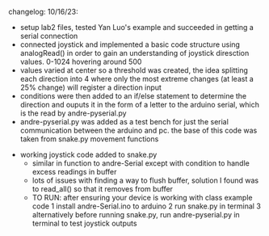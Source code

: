 changelog: 
10/16/23: 
 - setup lab2 files, tested Yan Luo's example and succeeded in getting a serial connection
 - connected joystick and implemented a basic code structure using analogRead() in order to gain an 
     understanding of joystick diresction values. 0-1024 hovering around 500
 - values varied at center so a threshold was created, the idea splitting each direction into 4 
     where only the most extreme changes (at least a 25% change) will register a direction input
 - conditions were then added to an if/else statement to determine the direction and ouputs it
      in the form of a letter to the arduino serial, which is the read by andre-pyserial.py
 - andre-pyserial.py was added as a test bench for just the serial communication between the
     arduino and pc. the base of this code was taken from snake.py movement functions
 * working joystick code added to snake.py
   * similar in function to andre-Serial except with condition to handle excess readings in buffer
   * lots of issues with finding a way to flush buffer, solution I found was to read_all() so that it removes from buffer
   * TO RUN: after ensuring your device is working with class example code
     1 install andre-Serial.ino to arduino
     2 run snake.py in terminal
     3 alternatively before running snake.py, run andre-pyserial.py in terminal to test joystick outputs